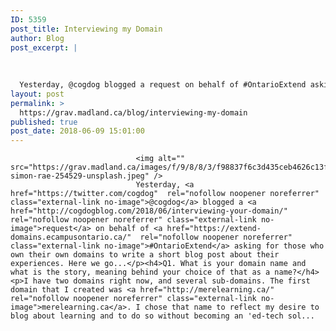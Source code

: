```yaml
---
ID: 5359
post_title: Interviewing my Domain
author: Blog
post_excerpt: |
  
  
  
  Yesterday, @cogdog blogged a request on behalf of #OntarioExtend asking for those who own their own domains to write a short blog post about their experiences. Here we g...
layout: post
permalink: >
  https://grav.madland.ca/blog/interviewing-my-domain
published: true
post_date: 2018-06-09 15:01:00
---
```

<pre><code>                            &lt;img alt="" src="https://grav.madland.ca/images/f/9/8/8/3/f98837f6c3d435ceb4626c13f6e46b0da7c8d71f-simon-rae-254529-unsplash.jpeg" /&gt;
                            Yesterday, &lt;a href="https://twitter.com/cogdog"  rel="nofollow noopener noreferrer" class="external-link no-image"&gt;@cogdog&lt;/a&gt; blogged a &lt;a href="http://cogdogblog.com/2018/06/interviewing-your-domain/"  rel="nofollow noopener noreferrer" class="external-link no-image"&gt;request&lt;/a&gt; on behalf of &lt;a href="https://extend-domains.ecampusontario.ca/"  rel="nofollow noopener noreferrer" class="external-link no-image"&gt;#OntarioExtend&lt;/a&gt; asking for those who own their own domains to write a short blog post about their experiences. Here we go...&lt;/p&gt;&lt;h4&gt;Q1. What is your domain name and what is the story, meaning behind your choice of that as a name?&lt;/h4&gt;&lt;p&gt;I have two domains right now, and several sub-domains. The first domain that I created was &lt;a href="http://merelearning.ca/"  rel="nofollow noopener noreferrer" class="external-link no-image"&gt;merelearning.ca&lt;/a&gt;. I chose that name to reflect my desire to blog about learning and to do so without becoming an 'ed-tech sol...
</code></pre>